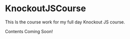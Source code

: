 KnockoutJSCourse
================

This Is the course work for my full day Knockout JS course.

Contents Coming Soon!
